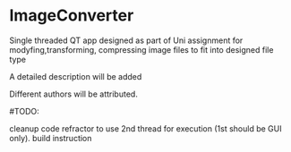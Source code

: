 # ImageConverter
Single threaded QT app designed as part of Uni assignment for modyfing,transforming, compressing image files to fit into designed file type

A detailed description will be added

Different authors will be attributed.


#TODO:

cleanup code
refractor to use 2nd thread for execution (1st should be GUI only).
build instruction
